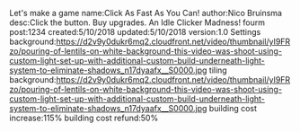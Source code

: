 Let's make a game
  name:Click As Fast As You Can!
  author:Nico Bruinsma
  desc:Click the button. Buy upgrades. An Idle Clicker Madness!
  fourm post:1234
  created:5/10/2018
  updated:5/10/2018
  version:1.0
Settings
  background:https://d2v9y0dukr6mq2.cloudfront.net/video/thumbnail/yI9FRzo/pouring-of-lentils-on-white-background-this-video-was-shoot-using-custom-light-set-up-with-additional-custom-build-underneath-light-system-to-eliminate-shadows_n17dyaafx__S0000.jpg
  tiling background:https://d2v9y0dukr6mq2.cloudfront.net/video/thumbnail/yI9FRzo/pouring-of-lentils-on-white-background-this-video-was-shoot-using-custom-light-set-up-with-additional-custom-build-underneath-light-system-to-eliminate-shadows_n17dyaafx__S0000.jpg
  building cost increase:115%
  building cost refund:50%
